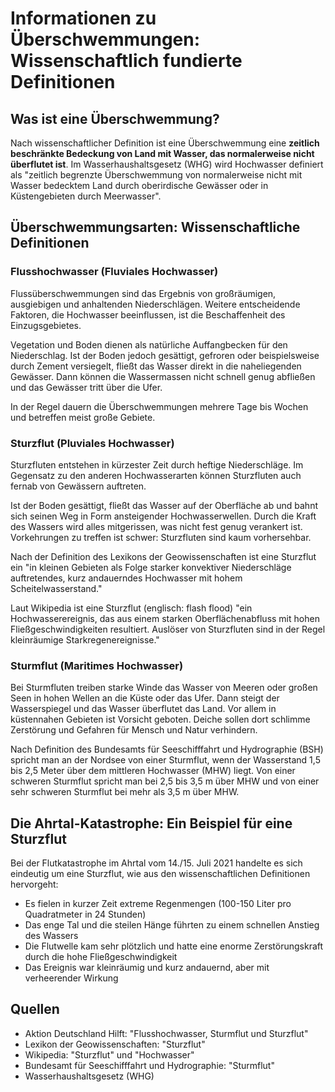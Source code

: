# Informationen zu Überschwemmungen: Wissenschaftlich fundierte Definitionen

## Was ist eine Überschwemmung?

Nach wissenschaftlicher Definition ist eine Überschwemmung eine **zeitlich beschränkte Bedeckung von Land mit Wasser, das normalerweise nicht überflutet ist**. Im Wasserhaushaltsgesetz (WHG) wird Hochwasser definiert als "zeitlich begrenzte Überschwemmung von normalerweise nicht mit Wasser bedecktem Land durch oberirdische Gewässer oder in Küstengebieten durch Meerwasser".

## Überschwemmungsarten: Wissenschaftliche Definitionen

### Flusshochwasser (Fluviales Hochwasser)

Flussüberschwemmungen sind das Ergebnis von großräumigen, ausgiebigen und anhaltenden Niederschlägen. Weitere entscheidende Faktoren, die Hochwasser beeinflussen, ist die Beschaffenheit des Einzugsgebietes.

Vegetation und Boden dienen als natürliche Auffangbecken für den Niederschlag. Ist der Boden jedoch gesättigt, gefroren oder beispielsweise durch Zement versiegelt, fließt das Wasser direkt in die naheliegenden Gewässer. Dann können die Wassermassen nicht schnell genug abfließen und das Gewässer tritt über die Ufer.

In der Regel dauern die Überschwemmungen mehrere Tage bis Wochen und betreffen meist große Gebiete.

### Sturzflut (Pluviales Hochwasser)

Sturzfluten entstehen in kürzester Zeit durch heftige Niederschläge. Im Gegensatz zu den anderen Hochwasserarten können Sturzfluten auch fernab von Gewässern auftreten.

Ist der Boden gesättigt, fließt das Wasser auf der Oberfläche ab und bahnt sich seinen Weg in Form ansteigender Hochwasserwellen. Durch die Kraft des Wassers wird alles mitgerissen, was nicht fest genug verankert ist. Vorkehrungen zu treffen ist schwer: Sturzfluten sind kaum vorhersehbar.

Nach der Definition des Lexikons der Geowissenschaften ist eine Sturzflut ein "in kleinen Gebieten als Folge starker konvektiver Niederschläge auftretendes, kurz andauerndes Hochwasser mit hohem Scheitelwasserstand."

Laut Wikipedia ist eine Sturzflut (englisch: flash flood) "ein Hochwasserereignis, das aus einem starken Oberflächenabfluss mit hohen Fließgeschwindigkeiten resultiert. Auslöser von Sturzfluten sind in der Regel kleinräumige Starkregenereignisse."

### Sturmflut (Maritimes Hochwasser)

Bei Sturmfluten treiben starke Winde das Wasser von Meeren oder großen Seen in hohen Wellen an die Küste oder das Ufer. Dann steigt der Wasserspiegel und das Wasser überflutet das Land. Vor allem in küstennahen Gebieten ist Vorsicht geboten. Deiche sollen dort schlimme Zerstörung und Gefahren für Mensch und Natur verhindern.

Nach Definition des Bundesamts für Seeschifffahrt und Hydrographie (BSH) spricht man an der Nordsee von einer Sturmflut, wenn der Wasserstand 1,5 bis 2,5 Meter über dem mittleren Hochwasser (MHW) liegt. Von einer schweren Sturmflut spricht man bei 2,5 bis 3,5 m über MHW und von einer sehr schweren Sturmflut bei mehr als 3,5 m über MHW.

## Die Ahrtal-Katastrophe: Ein Beispiel für eine Sturzflut

Bei der Flutkatastrophe im Ahrtal vom 14./15. Juli 2021 handelte es sich eindeutig um eine Sturzflut, wie aus den wissenschaftlichen Definitionen hervorgeht:

- Es fielen in kurzer Zeit extreme Regenmengen (100-150 Liter pro Quadratmeter in 24 Stunden)
- Das enge Tal und die steilen Hänge führten zu einem schnellen Anstieg des Wassers
- Die Flutwelle kam sehr plötzlich und hatte eine enorme Zerstörungskraft durch die hohe Fließgeschwindigkeit
- Das Ereignis war kleinräumig und kurz andauernd, aber mit verheerender Wirkung

## Quellen

- Aktion Deutschland Hilft: "Flusshochwasser, Sturmflut und Sturzflut"
- Lexikon der Geowissenschaften: "Sturzflut"
- Wikipedia: "Sturzflut" und "Hochwasser"
- Bundesamt für Seeschifffahrt und Hydrographie: "Sturmflut"
- Wasserhaushaltsgesetz (WHG)
